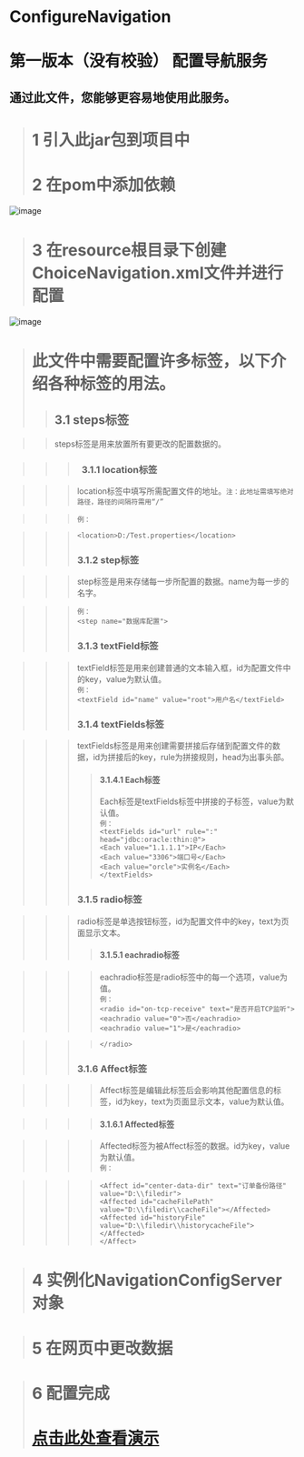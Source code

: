 # ConfigureNavigation
第一版本（没有校验）
配置导航服务
=======

通过此文件，您能够更容易地使用此服务。 
--------

> #  1 引入此jar包到项目中
> # 2 在pom中添加依赖

![image](https://github.com/posTeamBOH/ConfigureNavigation/blob/master/img/1.png)
> # 3 在resource根目录下创建ChoiceNavigation.xml文件并进行配置
![image](https://github.com/posTeamBOH/ConfigureNavigation/blob/master/img/2.png)

> # 此文件中需要配置许多标签，以下介绍各种标签的用法。
>> ##  3.1 steps标签

>> steps标签是用来放置所有要更改的配置数据的。

>>> ###   3.1.1 location标签

>>> location标签中填写所需配置文件的地址。`注：此地址需填写绝对路径，路径的间隔符需用“/”`<br> 

>>> `例：` <br> 

>>> `<location>D:/Test.properties</location>`
>>> ### 3.1.2 step标签

>>> step标签是用来存储每一步所配置的数据。name为每一步的名字。<br>

>>> `例：` <br> 
>>> `<step name="数据库配置">`
>>> ### 3.1.3 textField标签

>>> textField标签是用来创建普通的文本输入框，id为配置文件中的key，value为默认值。<br>
>>> `例：` <br>
>>> `<textField id="name" value="root">用户名</textField>`
>>> ### 3.1.4 textFields标签

>>> textFields标签是用来创建需要拼接后存储到配置文件的数据，id为拼接后的key，rule为拼接规则，head为出事头部。
>>>> #### 3.1.4.1 Each标签
>>>> Each标签是textFields标签中拼接的子标签，value为默认值。<br> 
>>>> `例：` <br> 
>>>> `<textFields id="url" rule=":" head="jdbc:oracle:thin:@">`<br>
>>>> `<Each value="1.1.1.1">IP</Each>`<br>
>>>> `<Each value="3306">端口号</Each>`<br>
>>>> `<Each value="orcle">实例名</Each>`<br>
>>>> `</textFields>`<br>
>>> ### 3.1.5 radio标签

>>> radio标签是单选按钮标签，id为配置文件中的key，text为页面显示文本。
>>>> #### 3.1.5.1 eachradio标签

>>>> eachradio标签是radio标签中的每一个选项，value为值。<br> 
>>>> `例：` <br>
>>>> `<radio id="on-tcp-receive" text="是否开启TCP监听">`<br>
>>>> `<eachradio value="0">否</eachradio>`<br>
>>>> `<eachradio value="1">是</eachradio>`<br>

>>>> `</radio>`<br>
>>> ### 3.1.6 Affect标签

>>>> Affect标签是编辑此标签后会影响其他配置信息的标签，id为key，text为页面显示文本，value为默认值。

>>>> #### 3.1.6.1 Affected标签

>>>> Affected标签为被Affect标签的数据。id为key，value为默认值。<br> 
>>>> `例：` <br>

>>>> `<Affect id="center-data-dir" text="订单备份路径" value="D:\\filedir">`<br>
>>>> `<Affected id="cacheFilePath" value="D:\\filedir\\cacheFile"></Affected>`<br>
>>>> `<Affected id="historyFile" value="D:\\filedir\\historycacheFile"></Affected>`<br>
>>>> `</Affect>`<br>



> # 4 实例化NavigationConfigServer对象

> # 5 在网页中更改数据

> # 6 配置完成
> # [点击此处查看演示](http://120.27.19.38:7893/welcome.html)

